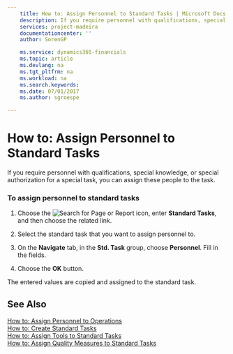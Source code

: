 ```yaml
---
    title: How to: Assign Personnel to Standard Tasks | Microsoft Docs
    description: If you require personnel with qualifications, special knowledge, or special authorization for a special task, you can assign these people to the task.
    services: project-madeira
    documentationcenter: ''
    author: SorenGP

    ms.service: dynamics365-financials
    ms.topic: article
    ms.devlang: na
    ms.tgt_pltfrm: na
    ms.workload: na
    ms.search.keywords:
    ms.date: 07/01/2017
    ms.author: sgroespe

---
```

# How to: Assign Personnel to Standard Tasks
If you require personnel with qualifications, special knowledge, or special authorization for a special task, you can assign these people to the task.  
  
### To assign personnel to standard tasks  
  
1.  Choose the ![Search for Page or Report](media/ui-search/search_small.png "Search for Page or Report icon") icon, enter **Standard Tasks**, and then choose the related link.  
  
2.  Select the standard task that you want to assign personnel to.  
  
3.  On the **Navigate** tab, in the **Std. Task** group, choose **Personnel**. Fill in the fields.  
  
4.  Choose the **OK** button.  
  
 The entered values are copied and assigned to the standard task.  
  
## See Also  
 [How to: Assign Personnel to Operations](../how-to-assign-personnel-to-operations.md)   
 [How to: Create Standard Tasks](../how-to-create-standard-tasks.md)   
 [How to: Assign Tools to Standard Tasks](../how-to-assign-tools-to-standard-tasks.md)   
 [How to: Assign Quality Measures to Standard Tasks](../how-to-assign-quality-measures-to-standard-tasks.md)